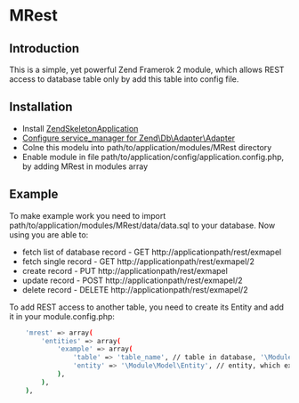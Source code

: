 MRest
=====

Introduction
------------
This is a simple, yet powerful Zend Framerok 2 module, which allows REST access to database table only by add this table into config file.

Installation
------------

 * Install [ZendSkeletonApplication](https://github.com/zendframework/ZendSkeletonApplication)
 * [Configure service_manager for Zend\Db\Adapter\Adapter](http://framework.zend.com/manual/2.0/en/user-guide/database-and-models.html)
 * Colne this modelu into path/to/application/modules/MRest directory
 * Enable module in file path/to/application/config/application.config.php, by adding MRest in modules array

Example
-------

To make example work you need to import path/to/application/modules/MRest/data/data.sql to your database.
Now using you are able to:
 * fetch list of database record - GET http://applicationpath/rest/exmapel
 * fetch single record - GET http://applicationpath/rest/exmapel/2
 * create record - PUT http://applicationpath/rest/exmapel
 * update record - POST http://applicationpath/rest/exmapel/2
 * delete record - DELETE http://applicationpath/rest/exmapel/2


To add REST access to another table, you need to create its Entity and add it in your module.config.php:
```sh
    'mrest' => array(
        'entities' => array(
            'example' => array(
                'table' => 'table_name', // table in database, '\Module\Model\Entity'
                'entity' => '\Module\Model\Entity', // entity, which extends \MRest\Model\Entity
            ),
        ),
    ),
```
